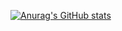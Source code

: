 [![Anurag's GitHub stats](https://github-readme-stats.vercel.app/api?username=kefisto)](https://github.com/anuraghazra/github-readme-stats)
